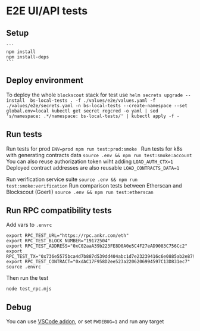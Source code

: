# E2E UI/API tests

## Setup
    ```
    npm install
    npm install-deps
    ```

## Deploy environment
To deploy the whole `blockscout` stack for test use
    ```
    helm secrets upgrade --install  bs-local-tests . -f ./values/e2e/values.yaml -f ./values/e2e/secrets.yaml -n bs-local-tests --create-namespace --set global.env=local
    kubectl get secret regcred -o yaml | sed 's/namespace: .*/namespace: bs-local-tests/' | kubectl apply -f -
    ```

## Run tests
Run tests for prod
    ```
    ENV=prod npm run test:prod:smoke 
    ```
Run tests for k8s with generating contracts data
    ```
    source .env && npm run test:smoke:account
    ```
You can also reuse authorization token wiht adding `LOAD_AUTH_CTX=1`
Deployed contract addresses are also reusable `LOAD_CONTRACTS_DATA=1`

Run verification service suite
    ```
    source .env && npm run test:smoke:verification
    ```
Run comparison tests between Etherscan and Blockscout (Goerli)
    ```
    source .env && npm run test:etherscan
    ```

## Run RPC compatibility tests
Add vars to `.envrc`
```
export RPC_TEST_URL="https://rpc.ankr.com/eth"
export RPC_TEST_BLOCK_NUMBER="19172504"
export RPC_TEST_ADDRESS="0xC02aaA39b223FE8D0A0e5C4F27eAD9083C756Cc2"
export RPC_TEST_TX="0x736e5575bca4d7b887d539dd404abc1d7e23239416c6e0885ab2e879ebf6609f"
export RPC_TEST_CONTRACT="0xdAC17F958D2ee523a2206206994597C13D831ec7"
source .envrc
```

Then run the test
```
node test_rpc.mjs
```

## Debug
You can use [VSCode addon](https://marketplace.visualstudio.com/items?itemName=ms-playwright.playwright), or set `PWDEBUG=1` and run any target
